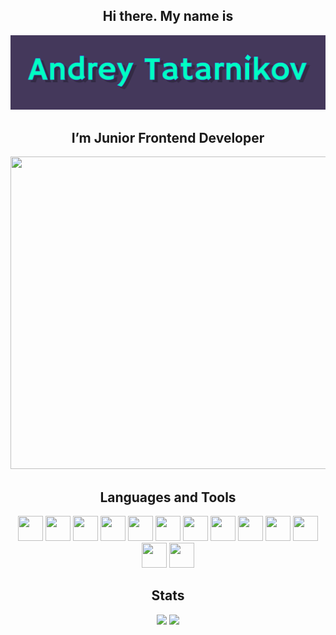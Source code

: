  <div id="MyProfile" align="center">



 ## Hi there. My name is

![Header](https://github.com/Andres-Tat/Andres-Tat/blob/main/assets/Header.png) 
 


## I’m Junior Frontend Developer

<img src="https://media.giphy.com/media/Ah3zHH7hvsSB2/giphy.gif" width="846" height="500">



## Languages and Tools
<div id="Languages and Tools" align="center">



<img src="https://cdn.jsdelivr.net/gh/devicons/devicon/icons/html5/html5-original.svg" width="40" height="40" />
<img src="https://cdn.jsdelivr.net/gh/devicons/devicon/icons/css3/css3-original.svg" width="40" height="40"> 
<img src="https://cdn.jsdelivr.net/gh/devicons/devicon/icons/javascript/javascript-original.svg" width="40" height="40">
<img src="https://cdn.jsdelivr.net/gh/devicons/devicon/icons/typescript/typescript-original.svg" width="40" height="40">
<img src="https://cdn.jsdelivr.net/gh/devicons/devicon/icons/vscode/vscode-original.svg" width="40" height="40"> 
<img src="https://cdn.jsdelivr.net/gh/devicons/devicon/icons/webstorm/webstorm-original.svg" width="40" height="40">
<img src="https://cdn.jsdelivr.net/gh/devicons/devicon/icons/figma/figma-original.svg" width="40" height="40"> 
<img src="https://cdn.jsdelivr.net/gh/devicons/devicon/icons/bootstrap/bootstrap-original.svg" width="40" height="40">
<img src="https://cdn.jsdelivr.net/gh/devicons/devicon/icons/sass/sass-original.svg" width="40" height="40">
<img src="https://cdn.jsdelivr.net/gh/devicons/devicon/icons/less/less-plain-wordmark.svg" width="40" height="40">
<img src="https://cdn.jsdelivr.net/gh/devicons/devicon/icons/docker/docker-original.svg" width="40" height="40">
<img src="https://cdn.jsdelivr.net/gh/devicons/devicon/icons/linux/linux-original.svg" width="40" height="40">
<img src="https://cdn.jsdelivr.net/gh/devicons/devicon/icons/git/git-original.svg" width="40" height="40">



## Stats

![](http://github-profile-summary-cards.vercel.app/api/cards/repos-per-language?username=Andres-Tat&theme=aura_dark) 
 ![](http://github-profile-summary-cards.vercel.app/api/cards/most-commit-language?username=Andres-Tat&theme=aura_dark)








</div>
